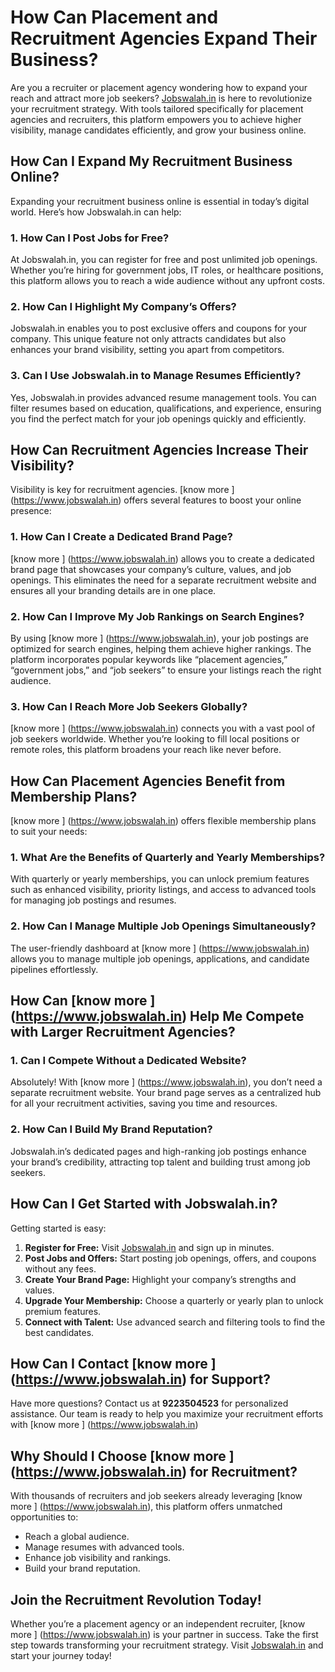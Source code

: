 # How Can Placement and Recruitment Agencies Expand Their Business?

Are you a recruiter or placement agency wondering how to expand your reach and attract more job seekers? [Jobswalah.in](https://www.jobswalah.in) is here to revolutionize your recruitment strategy. With tools tailored specifically for placement agencies and recruiters, this platform empowers you to achieve higher visibility, manage candidates efficiently, and grow your business online. 

## How Can I Expand My Recruitment Business Online?

Expanding your recruitment business online is essential in today’s digital world. Here’s how Jobswalah.in can help:

### 1. How Can I Post Jobs for Free?
At Jobswalah.in, you can register for free and post unlimited job openings. Whether you’re hiring for government jobs, IT roles, or healthcare positions, this platform allows you to reach a wide audience without any upfront costs.

### 2. How Can I Highlight My Company’s Offers?
Jobswalah.in enables you to post exclusive offers and coupons for your company. This unique feature not only attracts candidates but also enhances your brand visibility, setting you apart from competitors.

### 3. Can I Use Jobswalah.in to Manage Resumes Efficiently?
Yes, Jobswalah.in provides advanced resume management tools. You can filter resumes based on education, qualifications, and experience, ensuring you find the perfect match for your job openings quickly and efficiently.

## How Can Recruitment Agencies Increase Their Visibility?

Visibility is key for recruitment agencies. [know more ] (https://www.jobswalah.in) offers several features to boost your online presence:

### 1. How Can I Create a Dedicated Brand Page?
[know more ] (https://www.jobswalah.in) allows you to create a dedicated brand page that showcases your company’s culture, values, and job openings. This eliminates the need for a separate recruitment website and ensures all your branding details are in one place.

### 2. How Can I Improve My Job Rankings on Search Engines?
By using [know more ] (https://www.jobswalah.in), your job postings are optimized for search engines, helping them achieve higher rankings. The platform incorporates popular keywords like “placement agencies,” “government jobs,” and “job seekers” to ensure your listings reach the right audience.

### 3. How Can I Reach More Job Seekers Globally?
[know more ] (https://www.jobswalah.in) connects you with a vast pool of job seekers worldwide. Whether you’re looking to fill local positions or remote roles, this platform broadens your reach like never before.

## How Can Placement Agencies Benefit from Membership Plans?

[know more ] (https://www.jobswalah.in) offers flexible membership plans to suit your needs:

### 1. What Are the Benefits of Quarterly and Yearly Memberships?
With quarterly or yearly memberships, you can unlock premium features such as enhanced visibility, priority listings, and access to advanced tools for managing job postings and resumes.

### 2. How Can I Manage Multiple Job Openings Simultaneously?
The user-friendly dashboard at [know more ] (https://www.jobswalah.in) allows you to manage multiple job openings, applications, and candidate pipelines effortlessly.

## How Can [know more ] (https://www.jobswalah.in) Help Me Compete with Larger Recruitment Agencies?

### 1. Can I Compete Without a Dedicated Website?
Absolutely! With [know more ] (https://www.jobswalah.in), you don’t need a separate recruitment website. Your brand page serves as a centralized hub for all your recruitment activities, saving you time and resources.

### 2. How Can I Build My Brand Reputation?
Jobswalah.in’s dedicated pages and high-ranking job postings enhance your brand’s credibility, attracting top talent and building trust among job seekers.

## How Can I Get Started with Jobswalah.in?

Getting started is easy:

1. **Register for Free:** Visit [Jobswalah.in](https://www.jobswalah.in) and sign up in minutes.
2. **Post Jobs and Offers:** Start posting job openings, offers, and coupons without any fees.
3. **Create Your Brand Page:** Highlight your company’s strengths and values.
4. **Upgrade Your Membership:** Choose a quarterly or yearly plan to unlock premium features.
5. **Connect with Talent:** Use advanced search and filtering tools to find the best candidates.

## How Can I Contact [know more ] (https://www.jobswalah.in) for Support?

Have more questions? Contact us at **9223504523** for personalized assistance. Our team is ready to help you maximize your recruitment efforts with [know more ] (https://www.jobswalah.in)

## Why Should I Choose [know more ] (https://www.jobswalah.in) for Recruitment?

With thousands of recruiters and job seekers already leveraging [know more ] (https://www.jobswalah.in), this platform offers unmatched opportunities to:

- Reach a global audience.
- Manage resumes with advanced tools.
- Enhance job visibility and rankings.
- Build your brand reputation.

## Join the Recruitment Revolution Today!

Whether you’re a placement agency or an independent recruiter, [know more ] (https://www.jobswalah.in) is your partner in success. Take the first step towards transforming your recruitment strategy. Visit [Jobswalah.in](https://www.jobswalah.in) and start your journey today!

